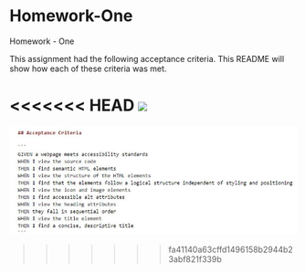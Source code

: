 # Homework-One

Homework - One 

This assignment had the following acceptance criteria. This README will show how each of these criteria was met. 

<<<<<<< HEAD
![](Homework-One/assets/images/Acceptance%20Criteria.JPG)
=======
![](/assets/images/Acceptance%20Criteria.JPG)
>>>>>>> fa41140a63cffd1496158b2944b23abf821f339b
